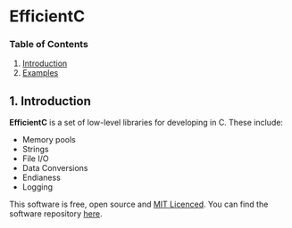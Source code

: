 EfficientC
========

###  Table of Contents

1. [Introduction](#introduction)
2. [Examples](#examples)

## 1. Introduction

**EfficientC** is a set of low-level libraries for developing in C. These include:

* Memory pools
* Strings
* File I/O
* Data Conversions
* Endianess
* Logging

This software is free, open source and [MIT Licenced](https://github.com/Jean-LouisH/EfficientC/blob/master/LICENSE). You can find the software repository [here](https://github.com/Jean-LouisH/EfficientC).


